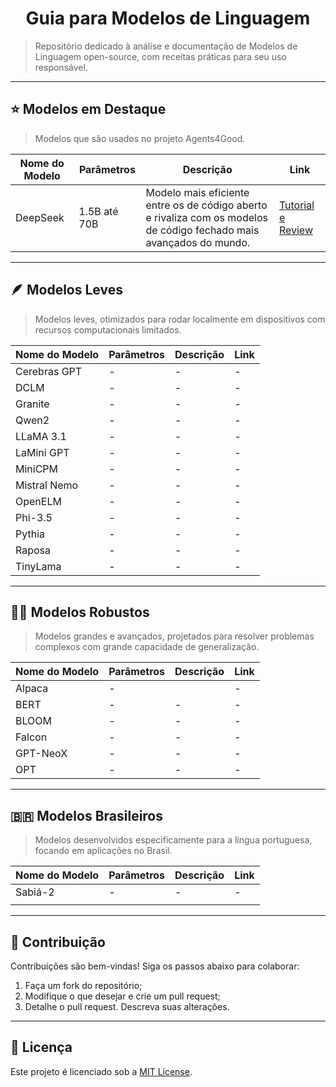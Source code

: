 <h1 align="center">Guia para Modelos de Linguagem</h1>

> Repositório dedicado à análise e documentação de Modelos de Linguagem open-source, com receitas práticas para seu uso responsável.

---
## ⭐ Modelos em Destaque
> Modelos que são usados no projeto Agents4Good.

|   Nome do Modelo  | Parâmetros    | Descrição                 | Link                                                                                                                                           |
|-------------------|---------------|---------------------------|------------------------------------------------------------------------------------------------------------------------------------------------|
| DeepSeek          | 1.5B até 70B  | Modelo mais eficiente entre os de código aberto e rivaliza com os modelos de código fechado mais avançados do mundo. | [Tutorial e Review](./modelos/deepSeek/deepSeek.md) |

---
## 🪶 Modelos Leves  
> Modelos leves, otimizados para rodar localmente em dispositivos com recursos computacionais limitados.

|   Nome do Modelo  | Parâmetros    | Descrição                 | Link                                          |
|-------------------|---------------|---------------------------|-----------------------------------------------|
| Cerebras GPT      | -             | -                         | -                                             |
| DCLM              | -             | -                         | -                                             |
| Granite           | -             | -                         | -                                             |
| Qwen2             | -             | -                         | -                                             |
| LLaMA 3.1         | -             | -                         | -                                             |
| LaMini GPT        | -             | -                         | -                                             |
| MiniCPM           | -             | -                         | -                                             |
| Mistral Nemo      | -             | -                         | -                                             |
| OpenELM           | -             | -                         | -                                             |
| Phi-3.5           | -             | -                         | -                                             |
| Pythia            | -             | -                         | -                                             |
| Raposa            | -             | -                         | -                                             |
| TinyLama          | -             | -                         | -                                             |

---
## 🏋️‍♂️ Modelos Robustos  
> Modelos grandes e avançados, projetados para resolver problemas complexos com grande capacidade de generalização.

| Nome do Modelo | Parâmetros   |  Descrição                                                |     Link                                                |
|----------------|--------------|-----------------------------------------------------------|---------------------------------------------------------|
| Alpaca         | -            |                                                           | -                                                       |
| BERT           | -            | -                                                         | -                                                       |
| BLOOM          | -            | -                                                         | -                                                       |
| Falcon         | -            | -                                                         | -                                                       |
| GPT-NeoX       | -            | -                                                         | -                                                       |
| OPT            | -            | -                                                         | -                                                       |

---
## 🇧🇷 Modelos Brasileiros  
> Modelos desenvolvidos especificamente para a língua portuguesa, focando em aplicações no Brasil.

|   Nome do Modelo  | Parâmetros   | Descrição                               | Link   |
|-------------------|--------------|-----------------------------------------|--------|
| Sabiá-2           |  -           | -                                       | -      |
|                   |              |                                         |        |

---
## 🤝 Contribuição  
Contribuições são bem-vindas! Siga os passos abaixo para colaborar:  

1. Faça um fork do repositório;  
2. Modifique o que desejar e crie um pull request;  
3. Detalhe o pull request. Descreva suas alterações.  

---
## 📜 Licença  
Este projeto é licenciado sob a [MIT License](LICENSE).
